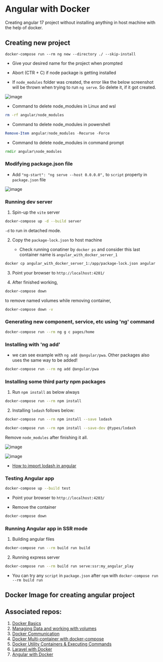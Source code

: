 # Angular with Docker

Creating angular 17 project without installing anything in host machine with the help of docker.

## Creating new project

```shell
docker-compose run --rm ng new --directory ./ --skip-install
```

* Give your desired name for the project when prompted
* Abort (CTR + C) if node package is getting installed

* If `node_modules` folder was created, the error like the below screenshot will be thrown when trying to run `ng serve`. So delete it, if it got created.

![image](https://github.com/actionanand/laravel_with_docker/assets/46064269/7510a83c-cafb-4b17-9e3d-179d704f2831)

* Command to delete node_modules in Linux and wsl

```bash
rm -rf angular/node_modules
```

* Command to delete node_modules in powershell

```powershell
Remove-Item angular/node_modules -Recurse -Force
```

* Command to delete node_modules in command prompt

```cmd
rmdir angular\node_modules
```

### Modifying package.json file

* Add `"ng-start": "ng serve --host 0.0.0.0",` to `script` property in `package.json` file

![image](https://github.com/actionanand/laravel_with_docker/assets/46064269/f3a14469-b781-48ec-ba7f-89891211c351)

### Running dev server

1. Spin-up the `vite` server

```bash
docker-compose up -d --build server
```

`-d` to run in detached mode.

2. Copy the `package-lock.json` to host machine

    * Check running conatiner by `docker ps` and consider this last container name is `angular_with_docker_server_1`

```bash
docker cp angular_with_docker_server_1:/app/package-lock.json angular
```

3. Point your browser to `http://localhost:4201/`

4. After finished working,

```bash
docker-compose down
```

to remove named volumes while removing container,

```bash
docker-compose down -v
```

### Generating new component, service, etc using 'ng' command

```bash
docker-compose run --rm ng g c pages/home
```

### Installing with 'ng add'

* we can see example with `ng add @angular/pwa`. Other packages also uses the same way to be added!

```bash
docker-compose run --rm ng add @angular/pwa
```

### Installing some third party npm packages

1. Run `npm install` as below always

```bash
docker-compose run --rm npm install
```

2. Installing `lodash` follows below:

```bash
docker-compose run --rm npm install --save lodash
```

```bash
docker-compose run --rm npm install --save-dev @types/lodash
```

Remove `node_modules` after finishing it all.

![image](https://github.com/actionanand/laravel_with_docker/assets/46064269/f0d40549-7809-487e-b64e-e645441174ec)

![image](https://github.com/actionanand/laravel_with_docker/assets/46064269/555411d5-86de-42b5-88c3-a078adc192cf)

* [How to import lodash in angular](https://stackoverflow.com/questions/41991178/correct-way-of-importing-and-using-lodash-in-angular/59908442#59908442)


### Testing Angular app

```bash
docker-compose up --build test
```

* Point your browser to `http://localhost:4203/`

* Remove the container

```bash
docker-compose down
```

### Running Angular app in SSR mode

1. Building angular files

```bash
docker-compose run --rm build run build
```

2. Running express server

```bash
docker-compose run --rm build run serve:ssr:my_angular_play
```

* You can try any `script` in `package.json` after `npm` with `docker-compose run --rm build run`

## Docker Image for creating angular project

## Associated repos:

1. [Docker Basics](https://github.com/actionanand/docker_playground)
2. [Managing Data and working with volumes](https://github.com/actionanand/docker_data_volume)
3. [Docker Communication](https://github.com/actionanand/docker_communication)
4. [Docker Multi-container with docker-compose](https://github.com/actionanand/docker_multi-container)
5. [Docker Utility Containers & Executing Commands](https://github.com/actionanand/node-util)
6. [Laravel with Docker](https://github.com/actionanand/laravel_with_docker)
7. [Angular with Docker](https://github.com/actionanand/angular_with_docker)
